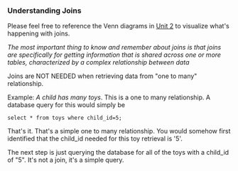### Understanding Joins

Please feel free to reference the Venn diagrams in [Unit 2](/Unit02.md) to visualize what's happening with joins.


*The most important thing to know and remember about joins is that joins are specifically for getting information that is shared across one or more tables, characterized by a complex relationship between data*

Joins are NOT NEEDED when retrieving data from "one to many" relationship.

Example:  _A child has many toys_.  This is a one to many relationship.  A database query for this would simply be

```
select * from toys where child_id=5;

```

That's it.  That's a simple one to many relationship.  You would somehow first identified that the child_id needed for this toy retrieval is '5'.

The next step is just querying the database for all of the toys with a child_id of "5".   It's not a join, it's a simple query.
